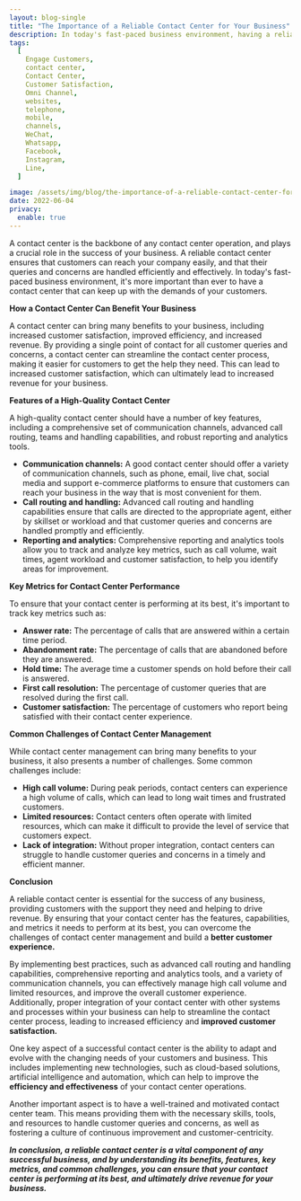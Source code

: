 ```yaml
---
layout: blog-single
title: "The Importance of a Reliable Contact Center for Your Business"
description: In today's fast-paced business environment, having a reliable contact center is essential for any company looking to provide excellent contact center and retain customers. In this article, we explore the importance of a dependable contact center and how it can benefit your business.
tags:
  [
    Engage Customers,
    contact center,
    Contact Center,
    Customer Satisfaction,
    Omni Channel,
    websites,
    telephone,
    mobile,
    channels,
    WeChat,
    Whatsapp,
    Facebook,
    Instagram,
    Line,
  ]

image: /assets/img/blog/the-importance-of-a-reliable-contact-center-for-your-business.jpg
date: 2022-06-04
privacy:
  enable: true
---
```


A contact center is the backbone of any contact center operation, and plays a crucial role in the success of your business. A reliable contact center ensures that customers can reach your company easily, and that their queries and concerns are handled efficiently and effectively. In today's fast-paced business environment, it's more important than ever to have a contact center that can keep up with the demands of your customers.

**How a Contact Center Can Benefit Your Business**

A contact center can bring many benefits to your business, including increased customer satisfaction, improved efficiency, and increased revenue. By providing a single point of contact for all customer queries and concerns, a contact center can streamline the contact center process, making it easier for customers to get the help they need. This can lead to increased customer satisfaction, which can ultimately lead to increased revenue for your business.

**Features of a High-Quality Contact Center**

A high-quality contact center should have a number of key features, including a comprehensive set of communication channels, advanced call routing, teams and handling capabilities, and robust reporting and analytics tools.

- **Communication channels:** A good contact center should offer a variety of communication channels, such as phone, email, live chat, social media and support e-commerce platforms to ensure that customers can reach your business in the way that is most convenient for them.
- **Call routing and handling:** Advanced call routing and handling capabilities ensure that calls are directed to the appropriate agent, either by skillset or workload and that customer queries and concerns are handled promptly and efficiently.
- **Reporting and analytics:** Comprehensive reporting and analytics tools allow you to track and analyze key metrics, such as call volume, wait times, agent workload and customer satisfaction, to help you identify areas for improvement.

**Key Metrics for Contact Center Performance**

To ensure that your contact center is performing at its best, it's important to track key metrics such as:

- **Answer rate:** The percentage of calls that are answered within a certain time period.
- **Abandonment rate:** The percentage of calls that are abandoned before they are answered.
- **Hold time:** The average time a customer spends on hold before their call is answered.
- **First call resolution:** The percentage of customer queries that are resolved during the first call.
- **Customer satisfaction:** The percentage of customers who report being satisfied with their contact center experience.

**Common Challenges of Contact Center Management**

While contact center management can bring many benefits to your business, it also presents a number of challenges. Some common challenges include:

- **High call volume:** During peak periods, contact centers can experience a high volume of calls, which can lead to long wait times and frustrated customers.
- **Limited resources:** Contact centers often operate with limited resources, which can make it difficult to provide the level of service that customers expect.
- **Lack of integration:** Without proper integration, contact centers can struggle to handle customer queries and concerns in a timely and efficient manner.

**Conclusion**

A reliable contact center is essential for the success of any business, providing customers with the support they need and helping to drive revenue. By ensuring that your contact center has the features, capabilities, and metrics it needs to perform at its best, you can overcome the challenges of contact center management and build a **better customer experience.**

By implementing best practices, such as advanced call routing and handling capabilities, comprehensive reporting and analytics tools, and a variety of communication channels, you can effectively manage high call volume and limited resources, and improve the overall customer experience. Additionally, proper integration of your contact center with other systems and processes within your business can help to streamline the contact center process, leading to increased efficiency and **improved customer satisfaction.**

One key aspect of a successful contact center is the ability to adapt and evolve with the changing needs of your customers and business. This includes implementing new technologies, such as cloud-based solutions, artificial intelligence and automation, which can help to improve the **efficiency and effectiveness** of your contact center operations.

Another important aspect is to have a well-trained and motivated contact center team. This means providing them with the necessary skills, tools, and resources to handle customer queries and concerns, as well as fostering a culture of continuous improvement and customer-centricity.

***In conclusion, a reliable contact center is a vital component of any successful business, and by understanding its benefits, features, key metrics, and common challenges, you can ensure that your contact center is performing at its best, and ultimately drive revenue for your business.***
